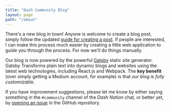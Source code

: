 ```yaml
---
title: "Dash Community Blog"
layout: page
path: "/about"
---
```


There's a new blog in town!  Anyone is welcome to create a blog post, simply follow the updated [guide for creating a post](https://github.com/dashcommunity/guides/blob/master/create_blog_post.md).  If people are interested, I can make this process much easier by creating a little web application to guide you through the process.  For now we'll do things manually.  

Our blog is now powered by the powerful [Gatsby](https://github.com/gatsbyjs/gatsby) static site generator. Gatsby Transforms plain text into dynamic blogs and websites using the latest web technologies, including React.js and Webpack.  The **key benefit** (over simply getting a Medium account, for example) is that *our blog is fully customizable*.  

If you have improvement suggestions, please let me know by either saying something in the `#community` channel of the *Dash Nation* chat, or better yet, by [opening an issue](https://github.com/dashcommunity/blog/issues) in the GitHub repository.